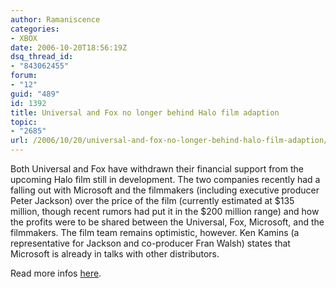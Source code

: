 ```yaml
---
author: Ramaniscence
categories:
- XBOX
date: 2006-10-20T18:56:19Z
dsq_thread_id:
- "843062455"
forum:
- "12"
guid: "489"
id: 1392
title: Universal and Fox no longer behind Halo film adaption
topic:
- "2685"
url: /2006/10/20/universal-and-fox-no-longer-behind-halo-film-adaption/
---
```


Both Universal and Fox have withdrawn their financial support from the upcoming Halo film still in development. The two companies recently had a falling out with Microsoft and the filmmakers (including executive producer Peter Jackson) over the price of the film (currently estimated at $135 million, though recent rumors had put it in the $200 million range) and how the profits were to be shared between the Universal, Fox, Microsoft, and the filmmakers. The film team remains optimistic, however. Ken Kamins (a representative for Jackson and co-producer Fran Walsh) states that Microsoft is already in talks with other distributors.

Read more infos [here](http://www.variety.com/article/VR1117952317.html?categoryid=13&cs=1).